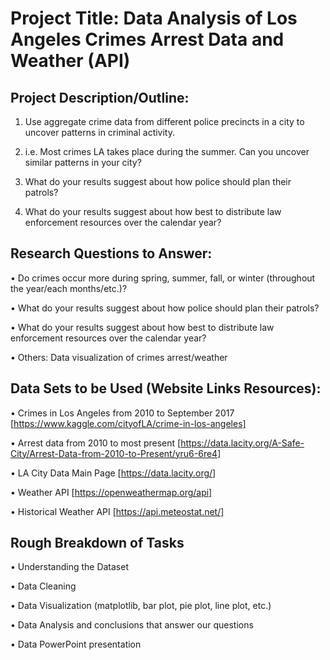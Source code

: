 
# Project Title: Data Analysis of Los Angeles Crimes Arrest Data and Weather (API)

## Project Description/Outline: 

01.	Use aggregate crime data from different police precincts in a city to uncover patterns in criminal activity.

02.	i.e. Most crimes LA takes place during the summer. Can you uncover similar patterns in your city?

03.	What do your results suggest about how police should plan their patrols? 

04. What do your results suggest about how best to distribute law enforcement resources over the calendar year?


## Research Questions to Answer:

•	Do crimes occur more during spring, summer, fall, or winter (throughout the year/each months/etc.)?

•	What do your results suggest about how police should plan their patrols?

•	What do your results suggest about how best to distribute law enforcement resources over the calendar year?

•	Others: Data visualization of crimes arrest/weather

## Data Sets to be Used (Website Links Resources):

•	Crimes in Los Angeles from 2010 to September 2017 [https://www.kaggle.com/cityofLA/crime-in-los-angeles] 

•	Arrest data from 2010 to most present [https://data.lacity.org/A-Safe-City/Arrest-Data-from-2010-to-Present/yru6-6re4] 

•	LA City Data Main Page [https://data.lacity.org/]

•	Weather API [https://openweathermap.org/api]

•	Historical Weather API [https://api.meteostat.net/]


## Rough Breakdown of Tasks 

•	Understanding the Dataset

•	Data Cleaning

•	Data Visualization (matplotlib, bar plot, pie plot, line plot, etc.)

•	Data Analysis and conclusions that answer our questions

•	Data PowerPoint presentation


